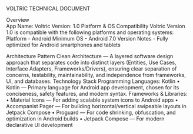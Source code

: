 VOLTRIC TECHNICAL DOCUMENT

Overview   
App Name: Voltric 
Version: 1.0
Platform & OS Compatibility 
Voltric Version 1.0 is compatible with the following platforms and operating systems:
Platform	- Android
Minimum OS - Android 7.0
Version	Notes -	Fully optimized for Android smartphones and tablets

Architecture Pattern
Clean Architecture — A layered software design approach that separates code into distinct layers (Entities, Use Cases, Interface Adapters, Frameworks/Drivers), ensuring clear separation of concerns, testability, maintainability, and independence from frameworks, UI, and databases.
Technology Stack
Programming Languages: Kotlin 
•	Kotlin — Primary language for Android app development, chosen for its conciseness, safety features, and modern syntax.
Frameworks & Libraries:
•	Material Icons — For adding scalable system icons to Android apps
•	Accompanist Pager — For building horizontal/vertical swipeable layouts in Jetpack Compose
•	Proguard — For code shrinking, obfuscation, and optimization in Android builds
•	Jetpack Compose — For modern declarative UI development
